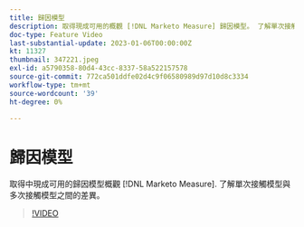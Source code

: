 ```yaml
---
title: 歸因模型
description: 取得現成可用的概觀 [!DNL Marketo Measure] 歸因模型。 了解單次接觸模型與多次接觸模型之間的差異。
doc-type: Feature Video
last-substantial-update: 2023-01-06T00:00:00Z
kt: 11327
thumbnail: 347221.jpeg
exl-id: a5790358-80d4-43cc-8337-58a522157578
source-git-commit: 772ca501ddfe02d4c9f06580989d97d10d8c3334
workflow-type: tm+mt
source-wordcount: '39'
ht-degree: 0%

---
```


# 歸因模型

取得中現成可用的歸因模型概觀 [!DNL Marketo Measure]. 了解單次接觸模型與多次接觸模型之間的差異。

>[!VIDEO](https://video.tv.adobe.com/v/347221/?quality=12&learn=on)
